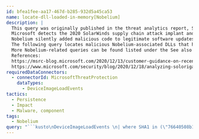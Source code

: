 ```yaml
---
id: bfea1fee-aa17-467d-b285-932d5a45ca53
name: locate-dll-loaded-in-memory[Nobelium]
description: |
  This query was originally published in the threat analytics report, Solorigate supply chain attack. Please note that these attacks are currently known as the Nobelium campaign.
  Microsoft detects the 2020 SolarWinds supply chain attack implant and its other components as part of a campaign by the Nobelium activity group. Nobelium is the threat actor behind the attack against SolarWinds, which was previously referred to as Solorigate.
  Nobelium silently added malicious code to legitimate software updates for Orion, which is IT monitoring software provided by SolarWinds. In this way, malicious dynamic link libraries (DLLs) were distributed to SolarWinds customers.
  The following query locates malicious Nobelium-associated DLLs that have been loaded into memory on affected systems.
  More Nobelium-related queries can be found listed under the See also section of this document.
  References:
  https://msrc-blog.microsoft.com/2020/12/13/customer-guidance-on-recent-nation-state-cyber-attacks/
  https://www.microsoft.com/security/blog/2020/12/18/analyzing-solorigate-the-compromised-dll-file-that-started-a-sophisticated-cyberattack-and-how-microsoft-defender-helps-protect/
requiredDataConnectors:
  - connectorId: MicrosoftThreatProtection
    dataTypes:
      - DeviceImageLoadEvents
tactics:
  - Persistence
  - Impact
  - Malware, component
tags:
  - Nobelium
query: "```kusto\nDeviceImageLoadEvents \n| where SHA1 in (\"76640508b1e7759e548771a5359eaed353bf1eec\",\"d130bd75645c2433f88ac03e73395fba172ef676\",\"1acf3108bf1e376c8848fbb25dc87424f2c2a39c\",\"e257236206e99f5a5c62035c9c59c57206728b28\",\"6fdd82b7ca1c1f0ec67c05b36d14c9517065353b\",\"2f1a5a7411d015d01aaee4535835400191645023\",\"bcb5a4dcbc60d26a5f619518f2cfc1b4bb4e4387\",\"16505d0b929d80ad1680f993c02954cfd3772207\",\"d8938528d68aabe1e31df485eb3f75c8a925b5d9\",\"395da6d4f3c890295f7584132ea73d759bd9d094\",\"c8b7f28230ea8fbf441c64fdd3feeba88607069e\",\"2841391dfbffa02341333dd34f5298071730366a\",\"2546b0e82aecfe987c318c7ad1d00f9fa11cd305\",\"2dafddbfb0981c5aa31f27a298b9c804e553c7bc\",\"e2152737bed988c0939c900037890d1244d9a30e\",\"fd15760abfc0b2537b89adc65b1ff3f072e7e31c\") or SHA256 in (\"32519b85c0b422e4656de6e6c41878e95fd95026267daab4215ee59c107d6c77\",\"ce77d116a074dab7a22a0fd4f2c1ab475f16eec42e1ded3c0b0aa8211fe858d6\",\"dab758bf98d9b36fa057a66cd0284737abf89857b73ca89280267ee7caf62f3b\",\"eb6fab5a2964c5817fb239a7a5079cabca0a00464fb3e07155f28b0a57a2c0ed\",\"ac1b2b89e60707a20e9eb1ca480bc3410ead40643b386d624c5d21b47c02917c\",\"019085a76ba7126fff22770d71bd901c325fc68ac55aa743327984e89f4b0134\",\"c09040d35630d75dfef0f804f320f8b3d16a481071076918e9b236a321c1ea77\",\"0f5d7e6dfdd62c83eb096ba193b5ae394001bac036745495674156ead6557589\",\"e0b9eda35f01c1540134aba9195e7e6393286dde3e001fce36fb661cc346b91d\",\"20e35055113dac104d2bb02d4e7e33413fae0e5a426e0eea0dfd2c1dce692fd9\",\"2b3445e42d64c85a5475bdbc88a50ba8c013febb53ea97119a11604b7595e53d\",\"a3efbc07068606ba1c19a7ef21f4de15d15b41ef680832d7bcba485143668f2d\",\"92bd1c3d2a11fc4aba2735d9547bd0261560fb20f36a0e7ca2f2d451f1b62690\",\"a58d02465e26bdd3a839fd90e4b317eece431d28cab203bbdde569e11247d9e2\",\"b8a05cc492f70ffa4adcd446b693d5aa2b71dc4fa2bf5022bf60d7b13884f666\",\"cc082d21b9e880ceb6c96db1c48a0375aaf06a5f444cb0144b70e01dc69048e6\",\"ffdbdd460420972fd2926a7f460c198523480bc6279dd6cca177230db18748e8\")\n```"
---
```


